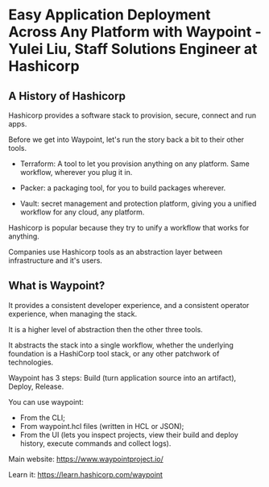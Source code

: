 # Easy Application Deployment Across Any Platform with Waypoint - Yulei Liu, Staff Solutions Engineer at Hashicorp

## A History of Hashicorp

Hashicorp provides a software stack to provision, secure, connect and run apps.

Before we get into Waypoint, let's run the story back a bit to their other tools.

- Terraform: A tool to let you provision anything on any platform. Same workflow, wherever you plug it in.

- Packer: a packaging tool, for you to build packages wherever.

- Vault: secret management and protection platform, giving you a unified workflow for any cloud, any platform.

Hashicorp is popular because they try to unify a workflow that works for anything.

Companies use Hashicorp tools as an abstraction layer between infrastructure and it's users.

## What is Waypoint?

It provides a consistent developer experience, and a consistent operator experience, when managing the stack.

It is a higher level of abstraction then the other three tools.

It abstracts the stack into a single workflow, whether the underlying foundation is a HashiCorp tool stack, or any other patchwork of technologies.

Waypoint has 3 steps: Build (turn application source into an artifact), Deploy, Release.

You can use waypoint:
- From the CLI;
- From waypoint.hcl files (written in HCL or JSON);
- From the UI (lets you inspect projects, view their build and deploy history, execute commands and collect logs).

Main website: https://www.waypointproject.io/

Learn it: https://learn.hashicorp.com/waypoint

